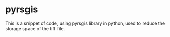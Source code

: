 # pyrsgis
This is a snippet of code, using pyrsgis library in python, used to reduce the storage space of the tiff file. 
